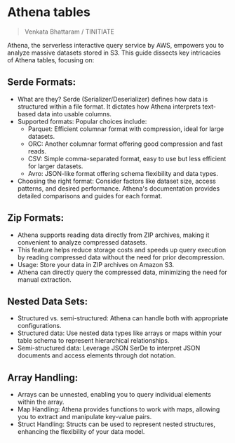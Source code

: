 # Athena tables
> Venkata Bhattaram / TINITIATE

Athena, the serverless interactive query service by AWS, empowers you to analyze massive datasets stored in S3. This guide dissects key intricacies of Athena tables, focusing on:

## Serde Formats:
* What are they? Serde (Serializer/Deserializer) defines how data is structured within a file format. It dictates how Athena interprets text-based data into usable columns.
* Supported formats: Popular choices include:
  * Parquet: Efficient columnar format with compression, ideal for large datasets.
  * ORC: Another columnar format offering good compression and fast reads.
  * CSV: Simple comma-separated format, easy to use but less efficient for larger datasets.
  * Avro: JSON-like format offering schema flexibility and data types.
* Choosing the right format: Consider factors like dataset size, access patterns, and desired performance. Athena's documentation provides detailed comparisons and guides for each format.

## Zip Formats:
* Athena supports reading data directly from ZIP archives, making it convenient to analyze compressed datasets.
* This feature helps reduce storage costs and speeds up query execution by reading compressed data without the need for prior decompression.
* Usage: Store your data in ZIP archives on Amazon S3.
* Athena can directly query the compressed data, minimizing the need for manual extraction.

## Nested Data Sets:
* Structured vs. semi-structured: Athena can handle both with appropriate configurations.
* Structured data: Use nested data types like arrays or maps within your table schema to represent hierarchical relationships.
* Semi-structured data: Leverage JSON SerDe to interpret JSON documents and access elements through dot notation.

## Array Handling:
* Arrays can be unnested, enabling you to query individual elements within the array.
* Map Handling: Athena provides functions to work with maps, allowing you to extract and manipulate key-value pairs.
* Struct Handling: Structs can be used to represent nested structures, enhancing the flexibility of your data model.